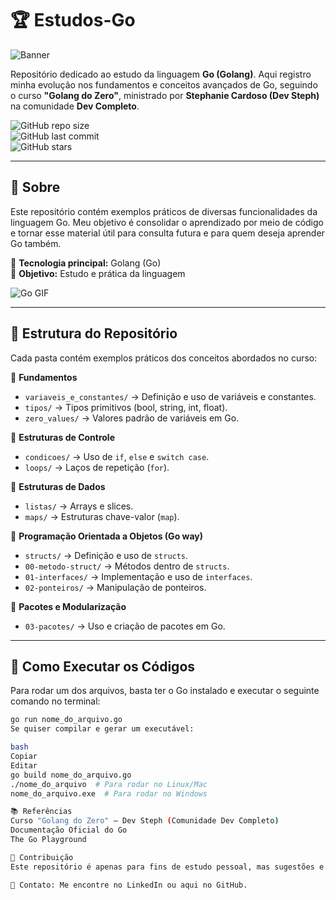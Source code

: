 # 🏆 Estudos-Go  

![Banner](https://raw.githubusercontent.com/luisdessia/Estudos-Go/main/assets/banner.png)  

Repositório dedicado ao estudo da linguagem **Go (Golang)**. Aqui registro minha evolução nos fundamentos e conceitos avançados de Go, seguindo o curso **"Golang do Zero"**, ministrado por **Stephanie Cardoso (Dev Steph)** na comunidade **Dev Completo**.  

![GitHub repo size](https://img.shields.io/github/repo-size/luisdessia/Estudos-Go?color=blue&label=Tamanho%20do%20Reposit%C3%B3rio)  
![GitHub last commit](https://img.shields.io/github/last-commit/luisdessia/Estudos-Go?color=green)  
![GitHub stars](https://img.shields.io/github/stars/luisdessia/Estudos-Go?style=social)  

---

## 📖 Sobre  
Este repositório contém exemplos práticos de diversas funcionalidades da linguagem Go. Meu objetivo é consolidar o aprendizado por meio de código e tornar esse material útil para consulta futura e para quem deseja aprender Go também.  

🚀 **Tecnologia principal:** Golang (Go)  
🎯 **Objetivo:** Estudo e prática da linguagem  

![Go GIF](https://media.giphy.com/media/hpXdHPfFI5wTABdDx9/giphy.gif)  

---

## 📂 Estrutura do Repositório  
Cada pasta contém exemplos práticos dos conceitos abordados no curso:  

📌 **Fundamentos**  
- `variaveis_e_constantes/` → Definição e uso de variáveis e constantes.  
- `tipos/` → Tipos primitivos (bool, string, int, float).  
- `zero_values/` → Valores padrão de variáveis em Go.  

📌 **Estruturas de Controle**  
- `condicoes/` → Uso de `if`, `else` e `switch case`.  
- `loops/` → Laços de repetição (`for`).  

📌 **Estruturas de Dados**  
- `listas/` → Arrays e slices.  
- `maps/` → Estruturas chave-valor (`map`).  

📌 **Programação Orientada a Objetos (Go way)**  
- `structs/` → Definição e uso de `structs`.  
- `00-metodo-struct/` → Métodos dentro de `structs`.  
- `01-interfaces/` → Implementação e uso de `interfaces`.  
- `02-ponteiros/` → Manipulação de ponteiros.  

📌 **Pacotes e Modularização**  
- `03-pacotes/` → Uso e criação de pacotes em Go.  

---

## 🚀 Como Executar os Códigos  
Para rodar um dos arquivos, basta ter o Go instalado e executar o seguinte comando no terminal:  

```bash
go run nome_do_arquivo.go
Se quiser compilar e gerar um executável:

bash
Copiar
Editar
go build nome_do_arquivo.go
./nome_do_arquivo  # Para rodar no Linux/Mac
nome_do_arquivo.exe  # Para rodar no Windows

📚 Referências
Curso "Golang do Zero" – Dev Steph (Comunidade Dev Completo)
Documentação Oficial do Go
The Go Playground

🤝 Contribuição
Este repositório é apenas para fins de estudo pessoal, mas sugestões e feedbacks são sempre bem-vindos!

📩 Contato: Me encontre no LinkedIn ou aqui no GitHub.
